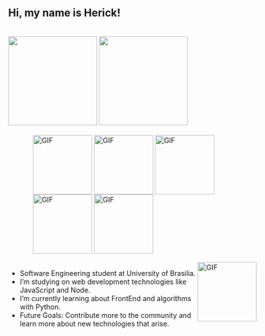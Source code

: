 ## Hi, my name is Herick!
<br>

<div>
  <img height="180em" src="https://github-readme-stats.vercel.app/api?username=hericklima22&show_icons=true&theme=dracula&include_all_commits=true&count_private=true"/>
  <img height="180em" src="https://github-readme-stats.vercel.app/api/top-langs/?username=hericklima22&layout=compact&langs_count=7&theme=dracula"/>
</div>
<br>
<div style="margin-left: 50">
  <img align="center" alt="GIF" height="120px" src="https://static.wikia.nocookie.net/smashbroslawlorigins/images/5/5e/Mario_Kart_Mario.gif/revision/latest?cb=20140401130354"/>
  <img align="center" alt="GIF" height="120px" src="https://vignette.wikia.nocookie.net/mariokart/images/3/35/LuigiRotating.gif/revision/latest/top-crop/width/220/height/220?cb=20191118221118"/>
  <img align="center" alt="GIF" height="120px" src="https://www.superluigibros.com/images/supermariokart_gifs/yoshi.gif"/>
  <img align="center" alt="GIF" height="120px" src="https://www.superluigibros.com/images/supermariokart_gifs/princesstoadstool.gif"/>
  <img align="center" alt="GIF" height="120px" src="https://www.superluigibros.com/images/supermariokart_gifs/bowser.gif"/>
 
  
  <!-- <img align="center" height="80" width="250" src="https://64.media.tumblr.com/tumblr_m9wkoi7Bfp1rfjowdo1_500.gif"> -->
  <!-- <img align="center" alt="GIF" height="120px" src="https://static.wikia.nocookie.net/smashbroslawlorigins/images/5/5e/Mario_Kart_Mario.gif/revision/latest?cb=20140401130354"/> -->
  
</div>

<br>

<img align="right" alt="GIF" height="120px" src="https://i0.wp.com/art.ngfiles.com/images/379000/379942_morganstedmanmsng_naruto-sprite-gif.gif?f1443890076"/>

  <!--<img align="right" alt="GIF" height="120px" src="https://freight.cargo.site/w/1000/i/e995cdbeeaf928355de6243e6ec309e640589e2f8b2e5cbe0e7f4bc4f0284a2a/naruto_walk_GIF.gif"/>-->
  
  
  
-  Software Engineering student at University of Brasilia.
-  I’m studying on web development technologies like JavaScript and Node.
-  I’m currently learning about FrontEnd and algorithms with Python. 
-  Future Goals: Contribute more to the community and learn more about new technologies that arise.



